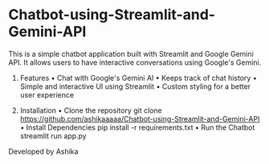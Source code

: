# Chatbot-using-Streamlit-and-Gemini-API

This is a simple chatbot application built with Streamlit and Google Gemini API. It allows users to have interactive conversations using Google's Gemini.

1. Features
•	Chat with Google's Gemini AI
•	Keeps track of chat history
•	Simple and interactive UI using Streamlit
•	Custom styling for a better user experience

2. Installation
•	Clone the repository
git clone https://github.com/ashikaaaaa/Chatbot-using-Streamlit-and-Gemini-API 
•	Install Dependencies
pip install -r requirements.txt
•	Run the Chatbot
streamlit run app.py

Developed by Ashika 
